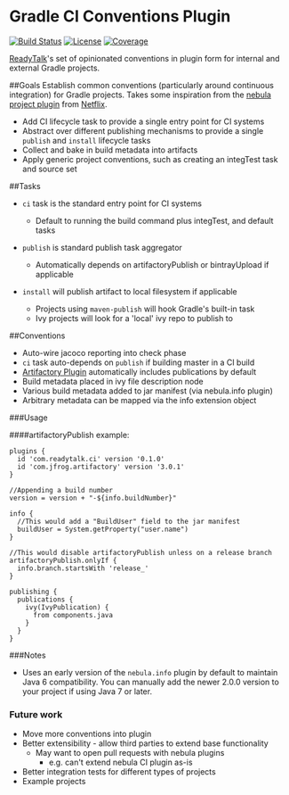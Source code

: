 Gradle CI Conventions Plugin
============================

[![Build Status](http://goo.gl/RyKaY9)](http://goo.gl/Caq7yS)
[![License](http://goo.gl/pPDj6N)](http://goo.gl/93tPwk)
[![Coverage](http://goo.gl/DyjVk5)](http://goo.gl/23kpJJ)

[ReadyTalk][]'s set of opinionated conventions in plugin form for internal and external Gradle projects.

[ReadyTalk]: http://www.readytalk.com/

##Goals
Establish common conventions (particularly around continuous integration) for Gradle projects. Takes some inspiration from the [nebula project plugin][] from [Netflix][].

[Netflix]: https://github.com/nebula-plugins

 * Add CI lifecycle task to provide a single entry point for CI systems
 * Abstract over different publishing mechanisms to provide a single `publish` and `install` lifecycle tasks
 * Collect and bake in build metadata into artifacts
 * Apply generic project conventions, such as creating an integTest task and source set

[nebula project plugin]: https://github.com/nebula-plugins/nebula-project-plugin

##Tasks
* `ci` task is the standard entry point for CI systems
    * Default to running the build command plus integTest, and default tasks

* `publish` is standard publish task aggregator
    * Automatically depends on artifactoryPublish or bintrayUpload if applicable

* `install` will publish artifact to local filesystem if applicable
    * Projects using `maven-publish` will hook Gradle's built-in task
    * Ivy projects will look for a 'local' ivy repo to publish to

##Conventions

 * Auto-wire jacoco reporting into check phase
 * `ci` task auto-depends on `publish` if building master in a CI build
 * [Artifactory Plugin][] automatically includes publications by default
 * Build metadata placed in ivy file description node
 * Various build metadata added to jar manifest (via nebula.info plugin)
 * Arbitrary metadata can be mapped via the info extension object

[Artifactory Plugin]: https://www.jfrog.com/confluence/display/RTF/Gradle+Artifactory+Plugin

###Usage

####artifactoryPublish example:

```
plugins {
  id 'com.readytalk.ci' version '0.1.0'
  id 'com.jfrog.artifactory' version '3.0.1'
}

//Appending a build number
version = version + "-${info.buildNumber}"

info {
  //This would add a "BuildUser" field to the jar manifest
  buildUser = System.getProperty("user.name")
}

//This would disable artifactoryPublish unless on a release branch
artifactoryPublish.onlyIf {
  info.branch.startsWith 'release_'
}

publishing {
  publications {
    ivy(IvyPublication) {
      from components.java
    }
  }
}
```

###Notes

 * Uses an early version of the `nebula.info` plugin by default to maintain Java 6 compatibility. You can manually add the newer 2.0.0 version to your project if using Java 7 or later.

### Future work

* Move more conventions into plugin
* Better extensibility - allow third parties to extend base functionality
    * May want to open pull requests with nebula plugins
        * e.g. can't extend nebula CI plugin as-is
* Better integration tests for different types of projects
* Example projects
